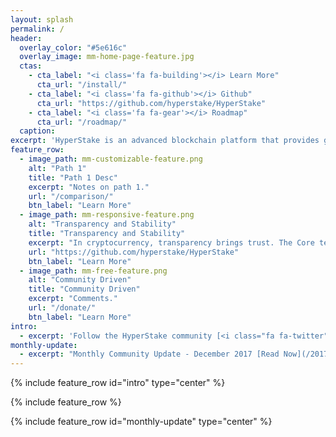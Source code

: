 ```yaml
---
layout: splash
permalink: /
header:
  overlay_color: "#5e616c"
  overlay_image: mm-home-page-feature.jpg
  ctas:
    - cta_label: "<i class='fa fa-building'></i> Learn More"
      cta_url: "/install/"
    - cta_label: "<i class='fa fa-github'></i> Github"
      cta_url: "https://github.com/hyperstake/HyperStake"
    - cta_label: "<i class='fa fa-gear'></i> Roadmap"
      cta_url: "/roadmap/"
  caption:
excerpt: 'HyperStake is an advanced blockchain platform that provides generous rewards to users for securing the blockchain without the need for complicated mining equipment. <br />'
feature_row:
  - image_path: mm-customizable-feature.png
    alt: "Path 1"
    title: "Path 1 Desc"
    excerpt: "Notes on path 1."
    url: "/comparison/"
    btn_label: "Learn More"
  - image_path: mm-responsive-feature.png
    alt: "Transparency and Stability"
    title: "Transparency and Stability"
    excerpt: "In cryptocurrency, transparency brings trust. The Core team hold strong transparency in its financial and development process. Our strong principles also build a stable platform."
    url: "https://github.com/hyperstake/HyperStake"
    btn_label: "Learn More"
  - image_path: mm-free-feature.png
    alt: "Community Driven"
    title: "Community Driven"
    excerpt: "Comments."
    url: "/donate/"
    btn_label: "Learn More"
intro:
  - excerpt: 'Follow the HyperStake community [<i class="fa fa-twitter"></i> @HyperStake](https://twitter.com/HyperStake){: .btn .btn--twitter} [Discord](https://discord.gg/dqVrxNV){: .btn .btn--google-plus}'
monthly-update:
  - excerpt: "Monthly Community Update - December 2017 [Read Now](/2017/12/30/monthly-update-dec-2017/){: .btn}"
---
```


{% include feature_row id="intro" type="center" %}

{% include feature_row %}

{% include feature_row id="monthly-update" type="center" %}
